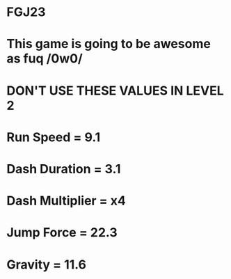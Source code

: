 # FGJ23

# This game is going to be awesome as fuq /0w0/

# DON'T USE THESE VALUES IN LEVEL 2
# Run Speed = 9.1
# Dash Duration = 3.1
# Dash Multiplier = x4
# Jump Force = 22.3
# Gravity = 11.6